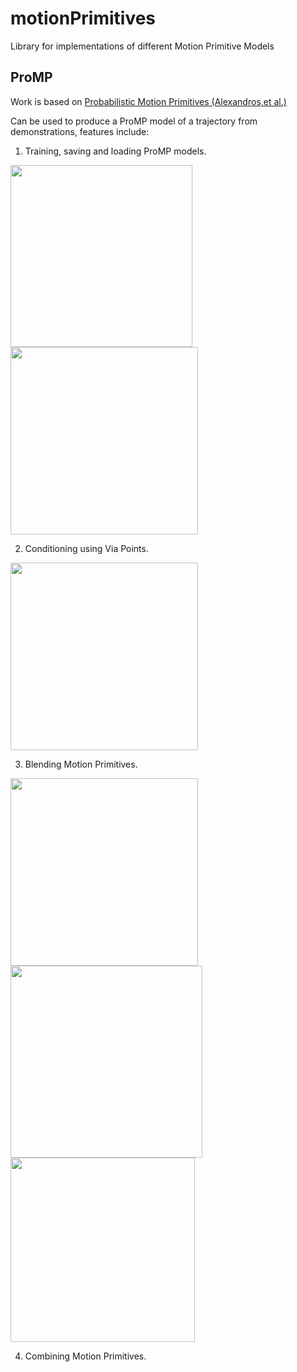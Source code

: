# motionPrimitives

Library for implementations of different Motion Primitive Models

## ProMP
Work is based on [Probabilistic Motion Primitives (Alexandros,et al.)](https://www.researchgate.net/publication/258620153_Probabilistic_Movement_Primitives)

Can be used to produce a ProMP model of a trajectory from demonstrations, features include:
1. Training, saving and loading ProMP models.

<img src="https://user-images.githubusercontent.com/44341275/225205291-eda8c633-30d7-41f3-a5c0-2462190bf01d.png" width="291px">          <img src="https://user-images.githubusercontent.com/44341275/225205317-514b35cd-4b53-4e92-bd04-b5cce342f4ea.png" width="300px">

2. Conditioning using Via Points.
<img src="https://user-images.githubusercontent.com/44341275/225205841-e88b390e-1d14-4321-a2c9-97ee44c52b9e.png" width="300px">

3. Blending Motion Primitives. 

<img src="https://user-images.githubusercontent.com/44341275/225206133-837b12ea-64fb-4e0c-b0d9-d7fb7e3c24aa.png" width="300px"> <img src="https://user-images.githubusercontent.com/44341275/225206145-c1158de7-405f-4ba6-871b-bbc38b55bd90.png" width="307px"> <img src="https://user-images.githubusercontent.com/44341275/225206160-9de6fc7d-4148-4948-86b2-75eb11b56bfe.png" width="295px">

4. Combining Motion Primitives.
